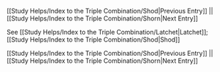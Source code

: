 [[Study Helps/Index to the Triple Combination/Shod|Previous Entry]]  ||  [[Study Helps/Index to the Triple Combination/Shorn|Next Entry]]

 See [[Study Helps/Index to the Triple Combination/Latchet|Latchet]]; [[Study Helps/Index to the Triple Combination/Shod|Shod]]

[[Study Helps/Index to the Triple Combination/Shod|Previous Entry]]  ||  [[Study Helps/Index to the Triple Combination/Shorn|Next Entry]]